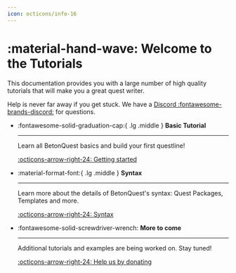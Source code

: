 ```yaml
---
icon: octicons/info-16
---
```

# :material-hand-wave: Welcome to the Tutorials
This documentation provides you with a large number of high quality tutorials that will make you a great quest writer.

Help is never far away if you get stuck. We have a
[Discord :fontawesome-brands-discord:](https://discordapp.com/invite/rK6mfHq) for questions.

<div class="grid cards" markdown>
 
 -   :fontawesome-solid-graduation-cap:{ .lg .middle } __Basic Tutorial__
 
     ---
 
     Learn all BetonQuest basics and build your first questline! 
 
     [:octicons-arrow-right-24: Getting started](./Getting-Started/About.md)

 -   :material-format-font:{ .lg .middle }  __Syntax__
 
     ---
 
     Learn more about the details of BetonQuest's syntax: Quest Packages,
     Templates and more.

 
     [:octicons-arrow-right-24: Syntax](./Syntax/Quest-Packages.md)
 
 -   :fontawesome-solid-screwdriver-wrench:  __More to come__
 
     ---
 
     Additional tutorials and examples are being worked on. Stay tuned!

     [:octicons-arrow-right-24: Help us by donating](https://opencollective.com/betonquest/contribute/individual-quester-32899/checkout)

</div>
